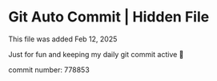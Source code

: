 # Git Auto Commit | Hidden File

This file was added Feb 12, 2025

Just for fun and keeping my daily git commit active 🤪

commit number: 778853
